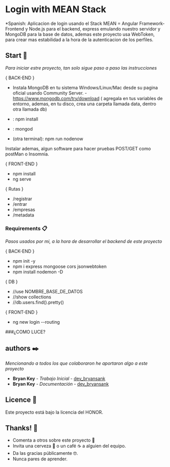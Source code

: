 # Login with MEAN Stack 

*Spanish: Aplicacion de login usando el Stack MEAN = Angular Framework-Frontend y Node.js para el backend, express emulando nuestro servidor y MongoDB para la base de datos, ademas este proyecto usa WebToken, para crear mas estabilidad a la hora de la autenticacion de los perfiles. 

## Start 🚀

_Para iniciar estre proyecto, tan solo sigue paso a paso las instrucciones_

{ BACK-END }

* Instala MongoDB en tu sistema Windows/Linux/Mac desde su pagina oficial usando Community Server.
-https://www.mongodb.com/try/download
( agregala en tus variables de entorno, ademas, en tu disco, crea una carpeta llamada data, dentro otra llamada db)

* : npm install
* : mongod
* (otra terminal): npm run nodenow

Instalar ademas, algun software para hacer pruebas POST/GET como postMan o Insomnia.

{ FRONT-END }

* npm install
* ng serve

{ Rutas }
* /registrar
* /entrar
* /empresas
* /metadata

### Requirements 📋

_Pasos usados por mi, a la hora de desarrollar el backend de este proyecto_

{ BACK-END }

* npm init -y
* npm i express mongoose cors jsonwebtoken
* npm install nodemon -D

{ DB }
* //use NOMBRE_BASE_DE_DATOS
* //show collections
* //db.users.find().pretty()

{ FRONT-END }

* ng new login --routing

###¿COMO LUCE?



## authors ✒️

_Mencionando a todos los que colaboraron he aportaron algo a este proyecto_

* **Bryan Key** - *Trabajo Inicial* - [dev_bryansank](https://github.com/bryansank)
* **Bryan Key** - *Documentación* - [dev_bryansank](https://github.com/bryansank) 

## Licence 📄

Este proyecto está bajo la licencia del HONOR.

## Thanks! 🎁

* Comenta a otros sobre este proyecto 📢
* Invita una cerveza 🍺 o un café ☕ a alguien del equipo. 
* Da las gracias públicamente 🤓.
* Nunca pares de aprender.